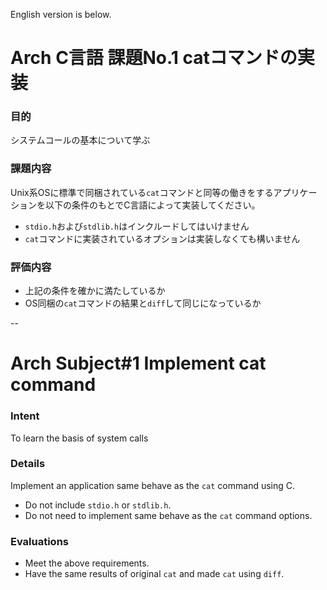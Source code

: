 English version is below.

Arch C言語 課題No.1 catコマンドの実装
=====

### 目的

システムコールの基本について学ぶ

### 課題内容

Unix系OSに標準で同梱されている`cat`コマンドと同等の働きをするアプリケーションを以下の条件のもとでC言語によって実装してください。

* `stdio.h`および`stdlib.h`はインクルードしてはいけません
* `cat`コマンドに実装されているオプションは実装しなくても構いません

### 評価内容

* 上記の条件を確かに満たしているか
* OS同梱の`cat`コマンドの結果と`diff`して同じになっているか


--

Arch Subject#1 Implement cat command
=====

### Intent

To learn the basis of system calls

### Details

Implement an application same behave as the `cat` command using C.

- Do not include `stdio.h` or `stdlib.h`.
- Do not need to implement same behave as the `cat` command options.

### Evaluations

- Meet the above requirements.
- Have the same results of original `cat` and made `cat` using `diff`.
